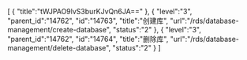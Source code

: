 [
	{
		"title":"tWJPAO9lvS3burKJvQn6JA=="
	},
	{
		"level":"3",
		"parent_id":"14762",
		"id":"14763",
		"title":"创建库",
		"url":"/rds/database-management/create-database",
		"status":"2"
	},
	{
		"level":"3",
		"parent_id":"14762",
		"id":"14764",
		"title":"删除库",
		"url":"/rds/database-management/delete-database",
		"status":"2"
	}
]